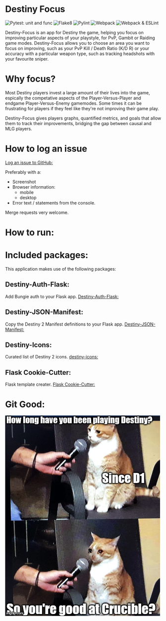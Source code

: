 # Destiny Focus

![Pytest: unit and func](https://github.com/AllynH/destiny_focus/actions/workflows/pytest.yml/badge.svg)
![Flake8](https://github.com/AllynH/destiny_focus/actions/workflows/flake8.yml/badge.svg)
![Pylint](https://github.com/AllynH/destiny_focus/actions/workflows/pylint.yml/badge.svg)
![Webpack](https://github.com/AllynH/destiny_focus/actions/workflows/webpack.yml/badge.svg)
![Webpack & ESLint](https://github.com/AllynH/destiny_focus/actions/workflows/webpack-lint.yml/badge.svg)

Destiny-Focus is an app for Destiny the game, helping you focus on improving particular aspects of your playstyle, for PvP, Gambit or Raiding game modes.
Destiny-Focus allows you to choose an area you want to focus on improving, such as your PvP Kill / Death Ratio (K/D R) or your accuracy with a particular weapon type, such as tracking headshots with your favourite sniper.


# Why focus?
Most Destiny players invest a large amount of their lives into the game, espically the competative aspects of the Player-Versus-Player and endgame Player-Versus-Enemy gamemodes. Some times it can be frustrating for players if they feel like they're not improving their game play.

Destiny-Focus gives players graphs, quantified metrics, and goals that allow them to track their improvements, bridging the gap between causal and MLG players.

# How to log an issue

[Log an issue to GitHub:](https://github.com/AllynH/destiny_focus/issues)

Preferably with a:
* Screenshot
* Browser information:
  * mobile
  * desktop
* Error text / statements from the console.

Merge requests very welcome.

# How to run:

# Included packages:

This application makes use of the following packages:


## Destiny-Auth-Flask:
Add Bungie auth to your Flask app.
[Destiny-Auth-Flask:](https://github.com/AllynH/destiny_auth_flask)


## Destiny-JSON-Manifest:
Copy the Destiny 2 Manifest definitions to your Flask app.
[Destiny-JSON-Manifest:](https://github.com/AllynH/destiny_json_manifest)


## Destiny-Icons:
Curated list of Destiny 2 icons.
[destiny-icons:](https://github.com/justrealmilk/destiny-icons)


## Flask Cookie-Cutter:
Flask template creater.
[Flask Cookie-Cutter: ](https://github.com/cookiecutter-flask/cookiecutter-flask)

# Git Good:
![Getting good](assets/img/README/cat_meme.jpg?raw=True)
